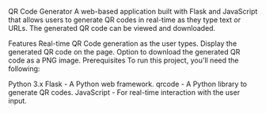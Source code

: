QR Code Generator
A web-based application built with Flask and JavaScript that allows users to generate QR codes in real-time as they type text or URLs. The generated QR code can be viewed and downloaded.

Features
Real-time QR Code generation as the user types.
Display the generated QR code on the page.
Option to download the generated QR code as a PNG image.
Prerequisites
To run this project, you'll need the following:

Python 3.x
Flask - A Python web framework.
qrcode - A Python library to generate QR codes.
JavaScript - For real-time interaction with the user input.
